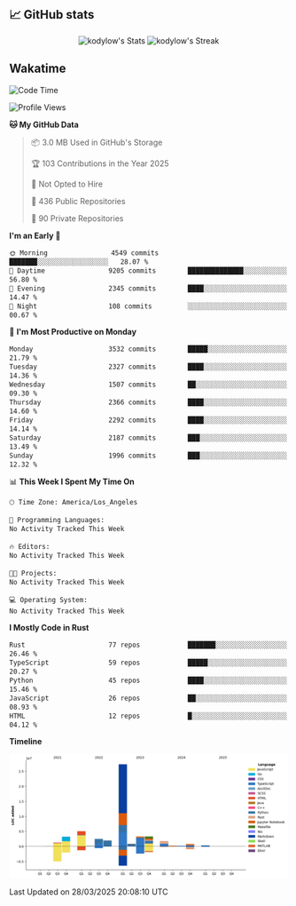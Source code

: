 ## 📈 GitHub stats
<!--START_SECTION:github-->
<div class="badges-githubstats">
  <p align="center">
    <img src="https://github-readme-stats.vercel.app/api?username=kodylow&theme=tokyonight&show_icons=true&hide_border=true&count_private=true" alt="kodylow's Stats" height="165">
    <img src="https://github-readme-streak-stats.herokuapp.com/?user=kodylow&theme=tokyonight&hide_border=true" alt="kodylow's Streak" height="165">
  </p>
</div>
<!--END_SECTION:github-->

## Wakatime 
<!--START_SECTION:waka-->
![Code Time](http://img.shields.io/badge/Code%20Time-1%2C294%20hrs%2031%20mins-blue)

![Profile Views](http://img.shields.io/badge/Profile%20Views-0-blue)

**🐱 My GitHub Data** 

> 📦 3.0 MB Used in GitHub's Storage 
 > 
> 🏆 103 Contributions in the Year 2025
 > 
> 🚫 Not Opted to Hire
 > 
> 📜 436 Public Repositories 
 > 
> 🔑 90 Private Repositories 
 > 
**I'm an Early 🐤** 

```text
🌞 Morning                4549 commits        ███████░░░░░░░░░░░░░░░░░░   28.07 % 
🌆 Daytime                9205 commits        ██████████████░░░░░░░░░░░   56.80 % 
🌃 Evening                2345 commits        ████░░░░░░░░░░░░░░░░░░░░░   14.47 % 
🌙 Night                  108 commits         ░░░░░░░░░░░░░░░░░░░░░░░░░   00.67 % 
```
📅 **I'm Most Productive on Monday** 

```text
Monday                   3532 commits        █████░░░░░░░░░░░░░░░░░░░░   21.79 % 
Tuesday                  2327 commits        ████░░░░░░░░░░░░░░░░░░░░░   14.36 % 
Wednesday                1507 commits        ██░░░░░░░░░░░░░░░░░░░░░░░   09.30 % 
Thursday                 2366 commits        ████░░░░░░░░░░░░░░░░░░░░░   14.60 % 
Friday                   2292 commits        ████░░░░░░░░░░░░░░░░░░░░░   14.14 % 
Saturday                 2187 commits        ███░░░░░░░░░░░░░░░░░░░░░░   13.49 % 
Sunday                   1996 commits        ███░░░░░░░░░░░░░░░░░░░░░░   12.32 % 
```


📊 **This Week I Spent My Time On** 

```text
🕑︎ Time Zone: America/Los_Angeles

💬 Programming Languages: 
No Activity Tracked This Week

🔥 Editors: 
No Activity Tracked This Week

🐱‍💻 Projects: 
No Activity Tracked This Week

💻 Operating System: 
No Activity Tracked This Week
```

**I Mostly Code in Rust** 

```text
Rust                     77 repos            ███████░░░░░░░░░░░░░░░░░░   26.46 % 
TypeScript               59 repos            █████░░░░░░░░░░░░░░░░░░░░   20.27 % 
Python                   45 repos            ████░░░░░░░░░░░░░░░░░░░░░   15.46 % 
JavaScript               26 repos            ██░░░░░░░░░░░░░░░░░░░░░░░   08.93 % 
HTML                     12 repos            █░░░░░░░░░░░░░░░░░░░░░░░░   04.12 % 
```



**Timeline**

![Lines of Code chart](https://raw.githubusercontent.com/Kodylow/Kodylow/master/assets/bar_graph.png)


 Last Updated on 28/03/2025 20:08:10 UTC
<!--END_SECTION:waka-->
